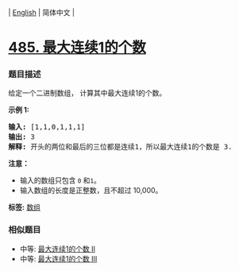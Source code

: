 | [English](README_EN.md) | 简体中文 |

# [485. 最大连续1的个数](https://leetcode-cn.com/problems/max-consecutive-ones)
 ### 题目描述
<p>给定一个二进制数组， 计算其中最大连续1的个数。</p>

<p><strong>示例 1:</strong></p>

<pre>
<strong>输入:</strong> [1,1,0,1,1,1]
<strong>输出:</strong> 3
<strong>解释:</strong> 开头的两位和最后的三位都是连续1，所以最大连续1的个数是 3.
</pre>

<p><strong>注意：</strong></p>

<ul>
	<li>输入的数组只包含&nbsp;<code>0</code> 和<code>1</code>。</li>
	<li>输入数组的长度是正整数，且不超过 10,000。</li>
</ul>

**标签:**  [数组](https://leetcode-cn.com/tag/array) 
 ### 相似题目
- 中等:	[最大连续1的个数 II](https://leetcode-cn.com/problems/max-consecutive-ones-ii) 
- 中等:	[最大连续1的个数 III](https://leetcode-cn.com/problems/max-consecutive-ones-iii) 
